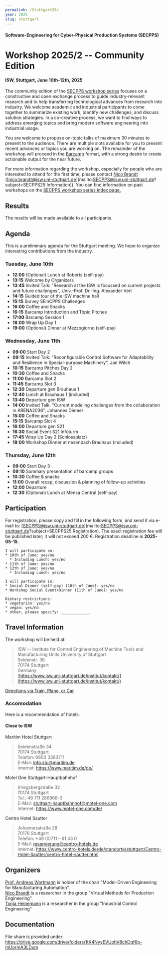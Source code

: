 ```yaml
---
permalink: /Stuttgart25/
year: 2025
slug: stuttgart
---
```

#### Software-Engineering for Cyber-Physical Production Systems (SECPPS)
# Workshop 2025/2 -- Community Edition
#### ISW, Stuttgart, June 10th-12th, 2025

The community edition of the [SECPPS workshop series](/secpps-ws/) focuses on a constructive and
open exchange process to guide industry-relevant research and to help
transferring technological advances from research into industry. We welcome
academic and industrial participants to come together to summarize existing
work, identify new challenges, and discuss solution strategies. In a
co-creative process, we want to find ways to address emerging topics and
bring modern software engineering into industrial usage.

You are welcome to propose on-topic talks of maximum 30 minutes to present to
the audience. There are multiple slots available for you to present recent
advances or topics you are working on. The remainder of the workshop will
proceed in the [Barcamp](https://de.wikipedia.org/wiki/Barcamp) format, with
a strong desire to create actionable output for the near future.

For more information regarding the workshop, especially for people who are
interested to attend for the first time, please contact [Nico Brandt](https://www.isw.uni-stuttgart.de/institut/team/Brandt-00001/)
([nico.brandt@isw.uni-stuttgart.de](mailto:SECPPS@isw.uni-stuttgart.de?subject=SECPPS25 Information)).
You can find information on past workshops on the [SECPPS workshop series index page.](/secpps-ws/) 

## Results

The results will be made available to all participants.

## Agenda

This is a preliminary agenda for the Stuttgart meeting. We hope to organize interesting contributions from the industry.

### Tuesday, June 10th

- **12:00** (Optional) Lunch at Roberts (self-pay)
- **13:15** Welcome by Organizers 
- **13:45** Invited Talk: "Research at the ISW is focussed on current projects and future challenges", Univ.-Prof. Dr.-Ing. Alexander Verl
- **14:15** Guided tour of the ISW machine hall
- **15:15** Survey SEinCPPS Challenges
- **16:00** Coffee and Snacks
- **16:15** Barcamp Introduction and Topic Pitches
- **17:00** Barcamp Session 1
- **18:00** Wrap Up Day 1
- **19:00** (Optional) Dinner at Mezzogiorno (self-pay)


### Wednesday, June 11th

- **09:00** Start Day 2
- **09:15** Invited Talk: "Reconfigurable Control Software for Adaptability and Resilience in Special-purpose Machinery", Jan Wilch
- **10:15** Barcamp Pitches Day 2
- **10:30** Coffee and Snacks
- **11:00** Barcamp Slot 2
- **11:45** Barcamp Slot 3
- **12:30** Departure gen Brauhaus 1
- **12:40** Lunch at Brauhaus 1 (included) 
- **13:40** Departure gen ISW
- **14:00** Invited Talk: "Current modeling challenges from the collaboration in ARENA2036", Johannes Diemer
- **15:00** Coffee and Snacks
- **15:15** Barcamp Slot 4
- **16:00** Departure gen S21
- **16:30** Social Event S21 Infoturm
- **17:45** Wrap Up Day 2 (Schlossplatz)
- **18:00** Workshop Dinner at nesenbach Brauhaus (included)


### Thursday, June 12th

- **09:00** Start Day 3
- **09:10** Summary presentation of barcamp groups
- **10:30** Coffee & snacks
- **11:00** Overall recap, discussion & planning of follow-up activities
- **12:00** Departure
- **12:30** (Optional) Lunch at Mensa Central (self-pay)


## Participation

For registration, please copy and fill in the following form, and send it via
e-mail to: [SECPPS@isw.uni-stuttgart.de](mailto:SECPPS@isw.uni-stuttgart.de?subject=SECPPS25 Registration). The exact
registration fee will be published later; it will not exceed 200 €. Registration deadline is **2025-05-15**.

    I will participate on: 
    * 10th of June: yes/no
      * Including Lunch: yes/no
    * 11th of June: yes/no
    * 12th of June: yes/no
      * Including Lunch: yes/no

    I will participate in:
    * Social Dinner (self-pay) (10th of June): yes/no
    * Workshop Social Event+Dinner (11th of June): yes/no

    Dietary restrictions:
    * vegetarian: yes/no
    * vegan: yes/no
    * other, please specify: _____________


## Travel Information

The workshop will be held at:

> ISW -- Institute for Control Engineering of Machine Tools and Manufacturing Units University of Stuttgart\
> Seidenstr. 36\
> 70174 Stuttgart\
> Germany\
> [https://www.isw.uni-stuttgart.de/institut/kontakt/](https://www.isw.uni-stuttgart.de/institut/kontakt/)

[Directions via Train, Plane, or Car](https://www.isw.uni-stuttgart.de/institut/kontakt/#id-44a1c549)


### Accomodation

Here is a recommendation of hotels:

#### Close to ISW

Maritim Hotel Stuttgart

> Seidenstraße 34\
> 70174 Stuttgart\
> Telefon: 0800 3383711\
> E-Mail: info.stu@maritim.de\
> Internet: https://www.maritim.de/de/

Motel One Stuttgart-Hauptbahnhof

> Kriegsbergstraße 32\
> 70174 Stuttgart\
> Tel.:  49 711 286968-0\
> E-Mail:  stuttgart-hauptbahnhof@motel-one.com\
> Internet: https://www.motel-one.com/de/

Centro Hotel Sautter

> Johannesstraße 28\
> 70176 Stuttgart\
> Telefon: +49 (0)711 – 61 43 0\
> E-Mail: reservierung@centro-hotels.de\
> Internet: https://www.centro-hotels.de/de/standorte/stuttgart/Centro-Hotel-Sautter/centro-hotel-sautter.html

## Organizers

[Prof. Andreas Wortmann](https://www.isw.uni-stuttgart.de/institut/team/Wortmann-00002/) is holder of the chair "Model-Driven Engineering for Manufacturing Automation".  
[Nico Brandt](https://www.isw.uni-stuttgart.de/institut/team/Brandt-00001/) is a researcher in the group "Virtual Methods for Production Engineering".  
[Tonja Heinemann](https://www.isw.uni-stuttgart.de/institut/team/Heinemann-00001/) is a researcher in the group "Industrial Control Engineering"

## Documentation
File share is provided under:
https://drive.google.com/drive/folders/1tK4NyyEVUohV8chDgf6p-mUormA3LDum

